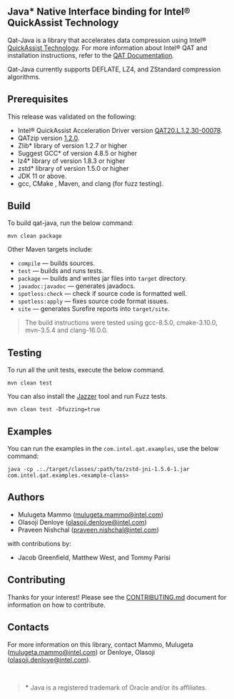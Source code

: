 ## Java* Native Interface binding for Intel® QuickAssist Technology
Qat-Java is a library that accelerates data compression using Intel® [QuickAssist Technology](https://www.intel.com/content/www/us/en/architecture-and-technology/intel-quick-assist-technology-overview.html). For more information about Intel® QAT and installation instructions, refer to the [QAT Documentation](https://intel.github.io/quickassist/index.html).

Qat-Java currently supports DEFLATE, LZ4, and ZStandard compression algorithms.

## Prerequisites
This release was validated on the following:

* Intel&reg; QuickAssist Acceleration Driver version [QAT20.L.1.2.30-00078](https://www.intel.com/content/www/us/en/download/765501/intel-quickassist-technology-driver-for-linux-hw-version-2-0.html). 
* QATzip version [1.2.0](https://github.com/intel/QATzip/releases).
* Zlib\* library of version 1.2.7 or higher
* Suggest GCC\* of version 4.8.5 or higher
* lz4\* library of version 1.8.3 or higher
* zstd\* library of version 1.5.0 or higher 
* JDK 11 or above.
* gcc, CMake , Maven, and clang (for fuzz testing).

## Build
To build qat-java, run the below command:
```
mvn clean package
```

Other Maven targets include:

- `compile` &mdash; builds sources.
- `test` &mdash; builds and runs tests.
- `package` &mdash; builds and writes jar files into ```target``` directory.
- `javadoc:javadoc` &mdash; generates javadocs. 
- `spotless:check` &mdash; check if source code is formatted well.
- `spotless:apply` &mdash; fixes source code format issues.
- `site` &mdash; generates Surefire reports into ```target/site```.

> The build instructions were tested using gcc-8.5.0, cmake-3.10.0, mvn-3.5.4 and clang-16.0.0.

## Testing
To run all the unit tests, execute the below command.
```
mvn clean test
```

You can also install the [Jazzer](https://github.com/CodeIntelligenceTesting/jazzer/blob/main/CONTRIBUTING.md) tool and run Fuzz tests. 
```
mvn clean test -Dfuzzing=true
```

## Examples
You can run the examples in the `com.intel.qat.examples`, use the below command:
```
java -cp .:./target/classes/:path/to/zstd-jni-1.5.6-1.jar com.intel.qat.examples.<example-class>
```

## Authors
* Mulugeta Mammo (mulugeta.mammo@intel.com)
* Olasoji Denloye (olasoji.denloye@intel.com)
* Praveen Nishchal (praveen.nishchal@intel.com)

with contributions by:
* Jacob Greenfield, Matthew West, and Tommy Parisi

## Contributing
Thanks for your interest! Please see the [CONTRIBUTING.md](CONTRIBUTING.md) document for information on how to contribute.

## Contacts ##
For more information on this library, contact Mammo, Mulugeta (mulugeta.mammo@intel.com) or  Denloye, Olasoji (olasoji.denloye@intel.com).

&nbsp;

> <b id="f1">*</b> Java is a registered trademark of Oracle and/or its affiliates.
